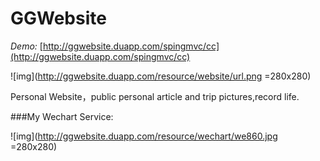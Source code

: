 # GGWebsite

*Demo:*
[http://ggwebsite.duapp.com/spingmvc/cc](http://ggwebsite.duapp.com/spingmvc/cc)

![img](http://ggwebsite.duapp.com/resource/website/url.png =280x280)

Personal Website，public personal article and trip pictures,record life.

###My Wechart Service:

![img](http://ggwebsite.duapp.com/resource/wechart/we860.jpg =280x280)




